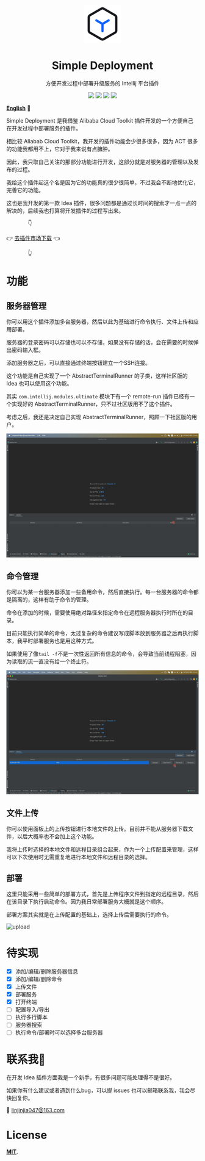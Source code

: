 <p align="center"><img src="docs/media/small-logo.svg" alt="Simple Deployment" width="100" height="100"></p>

<h1 align="center">Simple Deployment</h1>

<p align="center">方便开发过程中部署升级服务的 Intellij 平台插件</p>

<div align="center">
    <a href="https://plugins.jetbrains.com/plugin/19432-simple-deployment"><img src="https://badge.fury.io/gh/lin2j%2Fsimple-deployment.svg"></a>
    <a href="#"><img src = "https://img.shields.io/github/license/lin2j/simple-deploy" ></a>
    <a href="https://www.lin2j.tech"><img src="https://img.shields.io/badge/author-lin2j-brightgreen"></a>
    <a href="#"><img src="https://img.shields.io/badge/idea-193.5662%2B-yellow"></a>
</div>

[**English**](README.md) 📎

Simple Deployment 是我借鉴 Alibaba Cloud Toolkit 插件开发的一个方便自己在开发过程中部署服务的插件。

相比较 Aliabab Cloud Toolkit，我开发的插件功能会少很多很多，因为 ACT 很多的功能我都用不上，它对于我来说有点臃肿。

因此，我只取自己关注的那部分功能进行开发，这部分就是对服务器的管理以及发布的过程。

我给这个插件起这个名是因为它的功能真的很少很简单，不过我会不断地优化它，完善它的功能。

这也是我开发的第一款 Idea 插件，很多问题都是通过长时间的搜索才一点一点的解决的，后续我也打算将开发插件的过程写出来。

&ensp;&ensp;&ensp;&ensp;&ensp;&ensp;&ensp;&ensp;👇

👉 [去插件市场下载](https://plugins.jetbrains.com/plugin/19432-simple-deployment) 👈

&ensp;&ensp;&ensp;&ensp;&ensp;&ensp;&ensp;&ensp;👆



# 功能

## 服务器管理

你可以用这个插件添加多台服务器，然后以此为基础进行命令执行、文件上传和应用部署。

服务器的登录密码可以存储也可以不存储，如果没有存储的话，会在需要的时候弹出密码输入框。

添加服务器之后，可以直接通过终端按钮建立一个SSH连接。

这个功能是自己实现了一个 AbstractTerminalRunner 的子类，这样社区版的 Idea 也可以使用这个功能。

其实 `com.intellij.modules.ultimate` 模块下有一个 remote-run 插件已经有一个实现好的 AbstractTerminalRunner，只不过社区版用不了这个插件。

考虑之后，我还是决定自己实现 AbstractTerminalRunner，照顾一下社区版的用户。

<img src="docs/media/Add-Server.gif" alt="add server">


## 命令管理

你可以为某一台服务器添加一些备用命令，然后直接执行。每一台服务器的命令都是隔离的，这样有助于命令的管理。

命令在添加的时候，需要使用绝对路径来指定命令在远程服务器执行时所在的目录。

目前只能执行简单的命令，太过复杂的命令建议写成脚本放到服务器之后再执行脚本，我平时部署服务也是用这种方式。

如果使用了像`tail -f`不是一次性返回所有信息的命令，会导致当前线程阻塞，因为读取的流一直没有给一个终止符。

<img src="docs/media/Command.gif" alt="command">


## 文件上传

你可以使用面板上的上传按钮进行本地文件的上传。目前并不能从服务器下载文件，以后大概率也不会加上这个功能。

我将上传时选择的本地文件和远程目录组合起来，作为一个上传配置来管理，这样可以下次使用时无需重复地进行本地文件和远程目录的选择。

## 部署

这里只能采用一些简单的部署方式，首先是上传程序文件到指定的远程目录，然后在该目录下执行启动命令。因为我日常部署服务大概就是这个顺序。

部署方案其实就是在上传配置的基础上，选择上传后需要执行的命令。

<img src="docs/media/Upload.gif" alt="upload">

# 待实现

- [x] 添加/编辑/删除服务器信息
- [x] 添加/编辑/删除命令
- [x] 上传文件
- [x] 部署服务
- [x] 打开终端
- [ ] 配置导入/导出
- [ ] 执行多行脚本
- [ ] 服务器搜索
- [ ] 执行命令/部署时可以选择多台服务器

# 联系我🐾

在开发 Idea 插件方面我是一个新手，有很多问题可能处理得不是很好。

如果你有什么建议或者遇到什么bug，可以提 issues 也可以邮箱联系我，我会尽快回复你。

📮 linjinjia047@163.com

# License

[**MIT**](LICENSE).
